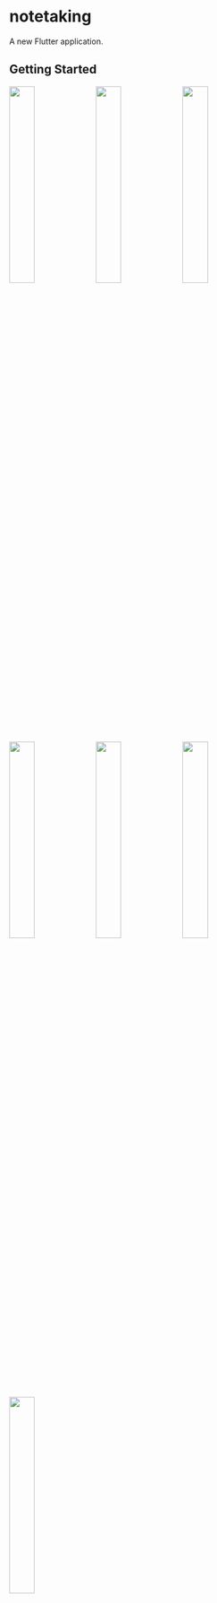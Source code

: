 # notetaking

A new Flutter application.

## Getting Started

<img src="https://user-images.githubusercontent.com/34769013/99220252-6be4be80-2806-11eb-840e-55b9b41349a8.png" width="30%"></img> <img src="https://user-images.githubusercontent.com/34769013/99220263-730bcc80-2806-11eb-830c-7c8dc6973e63.png" width="30%"></img> <img src="https://user-images.githubusercontent.com/34769013/99220277-799a4400-2806-11eb-814e-6e0afbeaa141.png" width="30%"></img> <img src="https://user-images.githubusercontent.com/34769013/99220283-7c953480-2806-11eb-9352-5408ffc01dae.png" width="30%"></img> <img src="https://user-images.githubusercontent.com/34769013/99220287-7dc66180-2806-11eb-941d-98da7e7090ac.png" width="30%"></img> <img src="https://user-images.githubusercontent.com/34769013/99220289-7f902500-2806-11eb-88f0-e66dcb9b3a4f.png" width="30%"></img> <img src="https://user-images.githubusercontent.com/34769013/99220291-8159e880-2806-11eb-8ea4-99294b462a52.png" width="30%"></img> 
